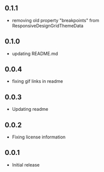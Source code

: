 ## 0.1.1

 * removing old property "breakpoints" from ResponsiveDesignGridThemeData
  
## 0.1.0

 * updating README.md

## 0.0.4

 * fixing gif links in readme

## 0.0.3

 * Updating readme

## 0.0.2

 * Fixing license information

## 0.0.1

* Initial release
